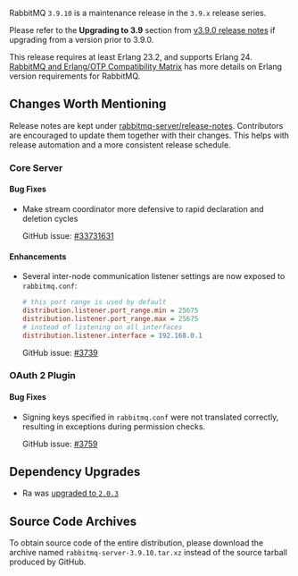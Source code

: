 RabbitMQ `3.9.10` is a maintenance release in the `3.9.x` release series.

Please refer to the **Upgrading to 3.9** section from [v3.9.0 release notes](https://github.com/rabbitmq/rabbitmq-server/releases/tag/v3.9.0) if upgrading from a version prior to 3.9.0.

This release requires at least Erlang 23.2, and supports Erlang 24. [RabbitMQ and Erlang/OTP Compatibility Matrix](https://www.rabbitmq.com/which-erlang.html) has more details on Erlang version requirements for RabbitMQ.



## Changes Worth Mentioning

Release notes are kept under [rabbitmq-server/release-notes](https://github.com/rabbitmq/rabbitmq-server/tree/v3.9.x/release-notes).
Contributors are encouraged to update them together with their changes. This helps with release automation and a more consistent release schedule.

### Core Server

#### Bug Fixes

 * Make stream coordinator more defensive to rapid declaration and deletion cycles

   GitHub issue: [#33731631](https://github.com/rabbitmq/rabbitmq-server/pull/3731)

#### Enhancements

 * Several inter-node communication listener settings are now exposed to `rabbitmq.conf`:

   ``` ini
   # this port range is used by default
   distribution.listener.port_range.min = 25675
   distribution.listener.port_range.max = 25675
   # instead of listening on all interfaces
   distribution.listener.interface = 192.168.0.1
   ```

   GitHub issue: [#3739](https://github.com/rabbitmq/rabbitmq-server/issues/3739)


### OAuth 2 Plugin

#### Bug Fixes

 * Signing keys specified in `rabbitmq.conf` were not translated correctly,
   resulting in exceptions during permission checks.

   GitHub issue: [#3759](https://github.com/rabbitmq/rabbitmq-server/pull/3759)


## Dependency Upgrades

* Ra was [upgraded to `2.0.3`](https://github.com/rabbitmq/ra/compare/v2.0.2...v2.0.3)


## Source Code Archives

To obtain source code of the entire distribution, please download the archive named `rabbitmq-server-3.9.10.tar.xz`
instead of the source tarball produced by GitHub.
